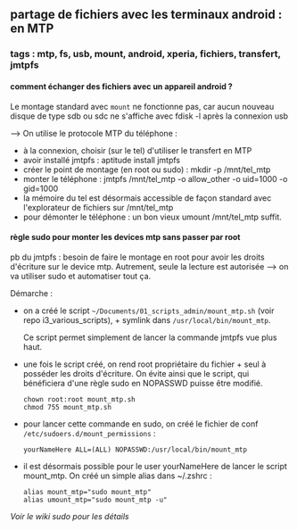 ## partage de fichiers avec les terminaux android : en MTP
### tags : mtp, fs, usb, mount, android, xperia, fichiers, transfert, jmtpfs

#### comment échanger des fichiers avec un appareil android ?

Le montage standard avec `mount` ne fonctionne pas, car aucun nouveau disque de type sdb ou sdc ne s'affiche avec fdisk -l après la connexion usb

--> On utilise le protocole MTP du téléphone :

- à la connexion, choisir (sur le tel) d'utiliser le transfert en MTP
- avoir installé jmtpfs : aptitude install jmtpfs
- créer le point de montage (en root ou sudo) : mkdir -p /mnt/tel_mtp
- monter le téléphone : jmtpfs /mnt/tel_mtp -o allow_other -o uid=1000 -o gid=1000
- la mémoire du tel est désormais accessible de façon standard avec l'explorateur de fichiers sur /mnt/tel_mtp
- pour démonter le téléphone : un bon vieux umount /mnt/tel_mtp suffit.

#### règle sudo pour monter les devices mtp sans passer par root
pb du jmtpfs : besoin de faire le montage en root pour avoir les droits d'écriture sur le device mtp. Autrement, seule la lecture est autorisée --> on va utiliser sudo et automatiser tout ça.

Démarche : 
- on a créé le script `~/Documents/01_scripts_admin/mount_mtp.sh` (voir repo i3_various_scripts), + symlink dans `/usr/local/bin/mount_mtp`.

    Ce script permet simplement de lancer la commande jmtpfs vue plus haut.
- une fois le script créé, on rend root propriétaire du fichier + seul à posséder les droits d'écriture. On évite ainsi que le script, qui bénéficiera d'une règle sudo en NOPASSWD puisse être modifié.
    ```
    chown root:root mount_mtp.sh
    chmod 755 mount_mtp.sh
    ```

- pour lancer cette commande en sudo, on créé le fichier de conf `/etc/sudoers.d/mount_permissions` : 
    ```
    yourNameHere ALL=(ALL) NOPASSWD:/usr/local/bin/mount_mtp
    ```
- il est désormais possible pour le user yourNameHere de lancer le script mount_mtp. On créé un simple alias dans ~/.zshrc : 
    ```
    alias mount_mtp="sudo mount_mtp"
    alias umount_mtp="sudo mount_mtp -u"
    ```

*Voir le wiki sudo pour les détails*
